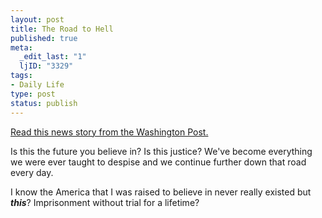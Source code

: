 ```yaml
--- 
layout: post
title: The Road to Hell
published: true
meta: 
  _edit_last: "1"
  ljID: "3329"
tags: 
- Daily Life
type: post
status: publish
---
```

<a href="http://story.news.yahoo.com/news?tmpl=story&cid=1802&ncid=1802&e=2&u=/washpost/20050102/ts_washpost/a41475_2005jan1">Read this news story from the Washington Post.</a>

Is this the future you believe in? Is this justice? We&#39;ve become everything we were ever taught to despise and we continue further down that road every day.

I know the America that I was raised to believe in never really existed but <i><b>this</b></i>? Imprisonment without trial for a lifetime?</p>
